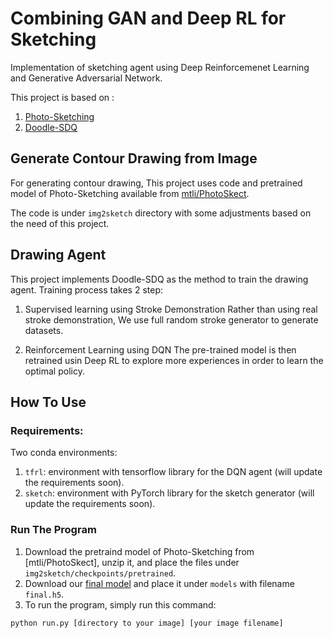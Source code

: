 # Combining GAN and Deep RL for Sketching

Implementation of sketching agent using Deep Reinforcemenet Learning and Generative Adversarial Network.

This project is based on :
1. [Photo-Sketching](https://www.researchgate.net/publication/331591839_Photo-Sketching_Inferring_Contour_Drawings_From_Images)
2. [Doodle-SDQ](https://arxiv.org/abs/1810.05977)

## Generate Contour Drawing from Image
For generating contour drawing, This project uses code and pretrained model of Photo-Sketching available from [mtli/PhotoSkect](https://github.com/mtli/PhotoSketch).

The code is under ```img2sketch``` directory with some adjustments based on the need of this project.

## Drawing Agent
This project implements Doodle-SDQ as the method to train the drawing agent. Training process takes 2 step:
1. Supervised learning using Stroke Demonstration
  Rather than using real stroke demonstration, We use full random stroke generator to generate datasets.
  
2. Reinforcement Learning using DQN
  The pre-trained model is then retrained usin Deep RL to explore more experiences in order to learn the optimal policy.
  
## How To Use
### Requirements:
Two conda environments:
1. `tfrl`: environment with tensorflow library for the DQN agent (will update the requirements soon).
1. `sketch`: environment with PyTorch library for the sketch generator (will update the requirements soon).
### Run The Program
1. Download the pretraind model of Photo-Sketching from [mtli/PhotoSkect], unzip it, and place the files under `img2sketch/checkpoints/pretrained`.
1. Download our [final model](https://drive.google.com/file/d/11xq1w66VcxP1zGCU2owvHoq2nmFHofZx/view?usp=sharing) and place it under `models` with filename `final.h5`.
1. To run the program, simply run this command:
  ```bash
  python run.py [directory to your image] [your image filename]
  ```
